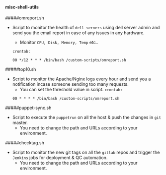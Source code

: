 #### misc-shell-utils

#####omreport.sh
- Script to monitor the health of ``dell servers`` using dell server admin and send you the email report in case of any issues in any hardware.
    - Monitor ``CPU, Disk, Memory, Temp`` etc..
  
  ``crontab:``
  ```
  00 */12 * * * /bin/bash /custom-scripts/omreport.sh
  ```
  
#####top10.sh
- Script to monitor the Apache/Nginx logs every hour and send you a notification incase someone sending too many requests.
    - You can set the threshold  value in script.
  ``crontab:``
  ```
  00 * * * * /bin/bash /custom-scripts/omreport.sh
  ```

#####puppet-sync.sh
- Script to execute the ``puppetrun`` on all the host & push the changes in ``git`` master.
    - You need to change the path and URLs according to your environment.
    
#####checktag.sh
- Script to monitor the new git tags on all the ``gitlab`` repos and trigger the ``Jenkins`` jobs for deployment & QC automation.
    - You need to change the path and URLs according to your environment.
